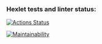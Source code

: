 ### Hexlet tests and linter status:
[![Actions Status](https://github.com/SoulVayne/frontend-project-44/actions/workflows/hexlet-check.yml/badge.svg)](https://github.com/SoulVayne/frontend-project-44/actions)

[![Maintainability](https://codeclimate.com/github/SoulVayne/frontend-project-44/maintainability)](https://api.codeclimate.com/v1/badges/f56c6df833ce6ce345bc/maintainability)